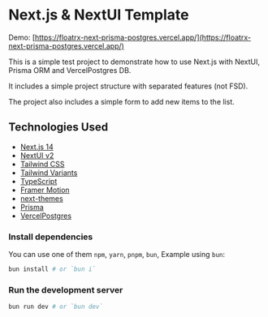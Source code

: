 # Next.js & NextUI Template

Demo: [https://floatrx-next-prisma-postgres.vercel.app/](https://floatrx-next-prisma-postgres.vercel.app/) 

This is a simple test project to demonstrate how to use Next.js with NextUI, Prisma ORM and VercelPostgres DB. 

It includes a simple project structure with separated features (not FSD).

The project also includes a simple form to add new items to the list.

## Technologies Used

- [Next.js 14](https://nextjs.org/docs/getting-started)
- [NextUI v2](https://nextui.org/)
- [Tailwind CSS](https://tailwindcss.com/)
- [Tailwind Variants](https://tailwind-variants.org)
- [TypeScript](https://www.typescriptlang.org/)
- [Framer Motion](https://www.framer.com/motion/)
- [next-themes](https://github.com/pacocoursey/next-themes)
- [Prisma](https://www.prisma.io/)
- [VercelPostgres](https://vercel.com/docs/storage/vercel-postgres)

### Install dependencies

You can use one of them `npm`, `yarn`, `pnpm`, `bun`, Example using `bun`:

```bash
bun install # or `bun i`
```

### Run the development server

```bash
bun run dev # or `bun dev`
```
